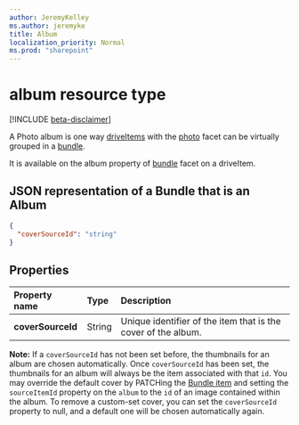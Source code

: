 ```yaml
---
author: JeremyKelley
ms.author: jeremyke
title: Album
localization_priority: Normal
ms.prod: "sharepoint"
---
```

# album resource type

[!INCLUDE [beta-disclaimer](../../includes/beta-disclaimer.md)]

A Photo album is one way [driveItems][driveItem] with the [photo][] facet can be virtually grouped in a [bundle][].

It is available on the album property of [bundle][] facet on a driveItem.

## JSON representation of a **Bundle** that is an **Album**

<!-- { "blockType": "resource", "@odata.type": "microsoft.graph.album" } -->

```json
{
  "coverSourceId": "string"
}
```

## Properties

| Property name     | Type   | Description
|:------------------|:-------|:------------------------------------------------
| **coverSourceId** | String | Unique identifier of the item that is the cover of the album.

**Note:** If a `coverSourceId` has not been set before, the thumbnails for an album are chosen automatically.
Once `coverSourceId` has been set, the thumbnails for an album will always be the item associated with that `id`.
You may override the default cover by PATCHing the [Bundle item][bundle] and setting the `sourceItemId` property on the `album` to the `id` of an image contained within the album.
To remove a custom-set cover, you can set the `coverSourceId` property to null, and a default one will be chosen automatically again.

[bundle]: bundle.md
[driveItem]: driveItem.md
[photo]: photo.md
